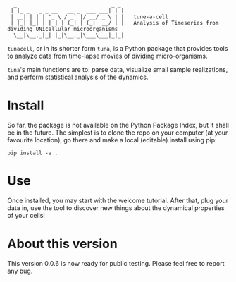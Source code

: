       _                              _ _ 
     | |_ _   _ _ __   __ _  ___ ___| | |
     | __| | | | '_ \ / _` |/ __/ _ \ | |   tune-a-cell
     | |_| |_| | | | | (_| | (_|  __/ | |   Analysis of Timeseries from dividing UNicellular microorganisms
      \__|\__,_|_| |_|\__,_|\___\___|_|_|
     

`tunacell`, or in its shorter form `tuna`,
is a Python package that provides tools to analyze data from time-lapse
movies of dividing micro-organisms.

`tuna`'s main functions are to: parse data, visualize small sample realizations,
and perform statistical analysis of the dynamics. 


# Install

So far, the package is not available on the Python Package Index, but it shall
be in the future. The simplest is to clone the repo on
your computer (at your favourite location), go there and make a local
(editable) install using pip:

    pip install -e .

# Use

Once installed, you may start with the welcome tutorial. After that, plug your
data in, use the tool to discover new things about the dynamical properties
of your cells!

# About this version

This version 0.0.6 is now ready for public testing.
Please feel free to report any bug.


